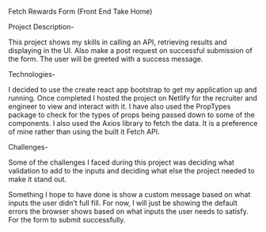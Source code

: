 Fetch Rewards Form (Front End Take Home)

Project Description-

This project shows my skills in calling an API, retrieving results and displaying in the UI.
Also make a post request on successful submission of the form. The user will be greeted with a success message.

Technologies-

I decided to use the create react app bootstrap to get my application up and running. Once completed I hosted the project on Netlify for the recruiter and engineer to view and interact with it. I have also used the PropTypes package to check for the types of props being passed down to some of the components. I also used the Axios library to fetch the data. It is a preference of mine rather than using the built it Fetch API.

Challenges-

Some of the challenges I faced during this project was deciding what validation to add to the inputs and deciding what else the project needed to make it stand out.

Something I hope to have done is show a custom message based on what inputs the user didn’t full fill. For now, I will just be showing the default errors the browser shows based on what inputs the user needs to satisfy. For the form to submit successfully.
